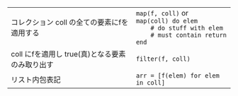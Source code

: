 |                                            |                                    |
| ------------------------------------------ | ---------------------------------- |
| コレクション coll の全ての要素にfを適用する | `map(f, coll)` or<br>`map(coll) do elem`<br>`    # do stuff with elem`<br>`    # must contain return`<br>`end` |
| coll にfを適用し true(真)となる要素のみ取り出す | `filter(f, coll)`                  |
| リスト内包表記      | `arr = [f(elem) for elem in coll]` |
